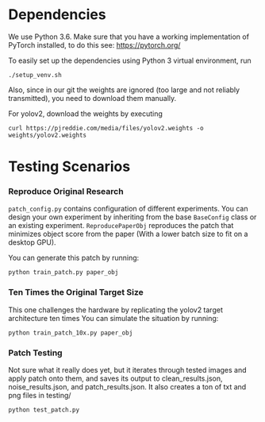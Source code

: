 # Dependencies
We use Python 3.6.
Make sure that you have a working implementation of PyTorch installed,
to do this see: https://pytorch.org/

To easily set up the dependencies using Python 3 virtual environment, run
```
./setup_venv.sh
```

Also, since in our git the weights are ignored (too large and not reliably transmitted),
you need to download them manually.

For yolov2, download the weights by executing
```
curl https://pjreddie.com/media/files/yolov2.weights -o weights/yolov2.weights
```

# Testing Scenarios
### Reproduce Original Research
`patch_config.py` contains configuration of different experiments.
You can design your own experiment by inheriting from the base `BaseConfig`
class or an existing experiment. `ReproducePaperObj` reproduces the patch that
minimizes object score from the paper (With a lower batch size to fit on a
desktop GPU).

You can generate this patch by running:
```
python train_patch.py paper_obj
```
### Ten Times the Original Target Size
This one challenges the hardware by replicating the yolov2 target architecture ten times
You can simulate the situation by running:
```
python train_patch_10x.py paper_obj
```
### Patch Testing
Not sure what it really does yet, but it iterates through tested images and apply patch onto them, and saves its output
to clean_results.json, noise_results.json, and patch_results.json. It also creates a ton of txt and png files in testing/
```
python test_patch.py
```